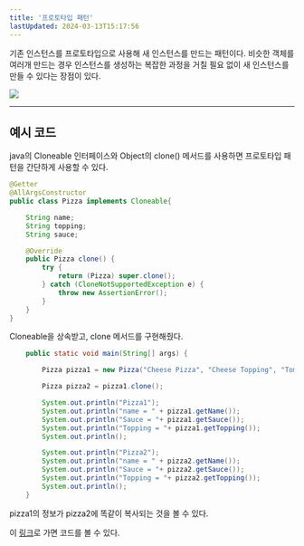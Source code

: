 ```yaml
---
title: '프로토타입 패턴'
lastUpdated: 2024-03-13T15:17:56
---
```


기존 인스턴스를 프로토타입으로 사용해 새 인스턴스를 만드는 패턴이다. 비슷한 객체를 여러개 만드는 경우 인스턴스를 생성하는 복잡한 과정을 거칠 필요 없이 새 인스턴스를 만들 수 있다는 장점이 있다. 

<img src="https://mblogthumb-phinf.pstatic.net/MjAxOTAyMjJfNDEg/MDAxNTUwODQzNjE0ODc3.UvKFTFTh6KbCBvpOKAKQ6pFnxuTx5wq67VirCJl6iRkg.Fck6EloM5C5QG-aqjeIjPpXBvPvb18PXMWouIhLJNTIg.PNG.wowzzin/image.png?type=w800">

---

## 예시 코드

java의 Cloneable 인터페이스와 Object의 clone() 메서드를 사용하면 프로토타입 패턴을 간단하게 사용할 수 있다.

```java
@Getter
@AllArgsConstructor
public class Pizza implements Cloneable{

    String name;
    String topping;
    String sauce;

    @Override
    public Pizza clone() {
        try {
            return (Pizza) super.clone();
        } catch (CloneNotSupportedException e) {
            throw new AssertionError();
        }
    }
}
```

Cloneable을 상속받고, clone 메서드를 구현해줬다.

```java
    public static void main(String[] args) {

        Pizza pizza1 = new Pizza("Cheese Pizza", "Cheese Topping", "Tomato sauce");

        Pizza pizza2 = pizza1.clone();

        System.out.println("Pizza1");
        System.out.println("name = " + pizza1.getName());
        System.out.println("Sauce = "+ pizza1.getSauce());
        System.out.println("Topping = "+ pizza1.getTopping());
        System.out.println();

        System.out.println("Pizza2");
        System.out.println("name = " + pizza2.getName());
        System.out.println("Sauce = "+ pizza2.getSauce());
        System.out.println("Topping = "+ pizza2.getTopping());
        System.out.println();
    }
```

pizza1의 정보가 pizza2에 똑같이 복사되는 것을 볼 수 있다.

이 <a href="https://github.com/rlaisqls/GoF-DesignPatterns/tree/master/src/main/java/com/study/gof/designpattrens/_01_CredentialPatterns/prototype">링크</a>로 가면 코드를 볼 수 있다.
